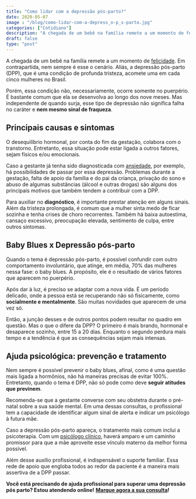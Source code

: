 ```yaml
---
title: "Como lidar com a depressão pós-parto?"
date: 2020-05-07
image : "/blog/como-lidar-com-a-depress_o-p_s-parto.jpg"
categories: ["Cotidiano"]
description: "A chegada de um bebê na família remete a um momento de felicidade. Em contrapartida, nem sempre é esse o cenário."
draft: false
type: "post"
---
```


A chegada de um bebê na família remete a um momento de [felicidade](/dinheiro-compra-felicidade/). Em contrapartida, nem sempre é esse o cenário. Aliás, a depressão pós-parto (DPP), que é uma condição de profunda tristeza, acomete uma em cada cinco mulheres no Brasil.

Porém, essa condição não, necessariamente, ocorre somente no puerpério. É bastante comum que ela se desenvolva ao longo dos nove meses. Mas independente de quando surja, esse tipo de depressão não significa falha no caráter e **nem mesmo sinal de fraqueza**.

## **Principais causas e sintomas**

O desequilíbrio hormonal, por conta do fim da gestação, colabora com o transtorno. Entretanto, essa situação pode estar ligada a outros fatores, sejam físicos e/ou emocionais.

Caso a gestante já tenha sido diagnosticada com [ansiedade](/ansiedade-o-mal-do-novo-seculo/), por exemplo, há possibilidades de passar por essa depressão. Problemas durante a gestação, falta de apoio da família e do pai da criança, privação do sono e abuso de algumas substâncias (álcool e outras drogas) são alguns dos principais motivos que também tendem a contribuir com a DPP.

Para auxiliar no **diagnóstico**, é importante prestar atenção em alguns sinais. Além da tristeza prolongada, é comum que a mulher sinta medo de ficar sozinha e tenha crises de choro recorrentes. Também há baixa autoestima, cansaço excessivo, preocupação elevada, sentimento de culpa, entre outros sintomas.

## **Baby Blues x Depressão pós-parto**

Quando o tema é depressão pós-parto, é possível confundir com outro comportamento involuntário, que atinge, em média, 70% das mulheres nessa fase: o baby blues. A propósito, ele é o resultado de vários fatores que aparecem no puerpério.

Após dar à luz, é preciso se adaptar com a nova vida. É um período delicado, onde a pessoa está se recuperando não só fisicamente, como **socialmente e mentalmente**. São muitas novidades que aparecem de uma vez só.

Então, a junção desses e de outros pontos podem resultar no quadro em questão. Mas o que o difere da DPP? O primeiro é mais brando, hormonal e desaparece sozinho, entre 15 a 20 dias. Enquanto o segundo perdura mais tempo e a tendência é que as consequências sejam mais intensas.

## **Ajuda psicológica: prevenção e tratamento**

Nem sempre é possível prevenir o baby blues, afinal, como é uma questão mais ligada a hormônios, não há maneiras precisas de evitar 100%. Entretanto, quando o tema é DPP, não só pode como deve **seguir atitudes que previnem**.

Recomenda-se que a gestante converse com seu obstetra durante o pré-natal sobre a sua saúde mental. Em uma dessas consultas, o profissional tem a capacidade de identificar algum sinal de alerta e indicar um psicólogo à futura mãe.

Caso a depressão pós-parto apareça, o tratamento mais comum inclui a psicoterapia. Com um [psicólogo clínico](/pra-que-serve-um-psicologo-clinico/), haverá amparo e um caminho promissor para que a mãe aproveite esse vínculo materno da melhor forma possível.

Além desse auxílio profissional, é indispensável o suporte familiar. Essa rede de apoio que engloba todos ao redor da paciente é a maneira mais assertiva de a DPP passar.

**Você está precisando de ajuda profissional para superar uma depressão pós parto? Estou atendendo online!** [**Marque agora a sua consulta**](/contato/)**!**